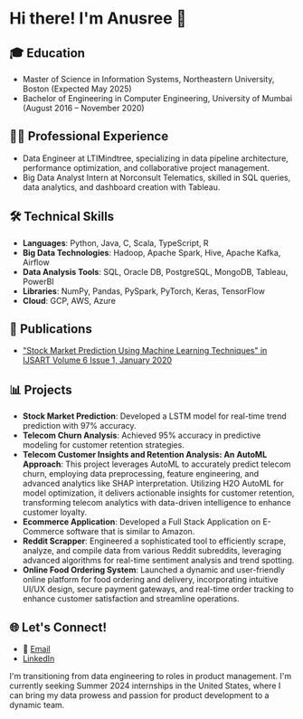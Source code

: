 # Hi there! I'm Anusree 👋

## 🎓 Education
- Master of Science in Information Systems, Northeastern University, Boston (Expected May 2025)
- Bachelor of Engineering in Computer Engineering, University of Mumbai (August 2016 – November 2020)

## 👩‍💼 Professional Experience
- Data Engineer at LTIMindtree, specializing in data pipeline architecture, performance optimization, and collaborative project management.
- Big Data Analyst Intern at Norconsult Telematics, skilled in SQL queries, data analytics, and dashboard creation with Tableau.

## 🛠 Technical Skills
- **Languages**: Python, Java, C, Scala, TypeScript, R
- **Big Data Technologies**: Hadoop, Apache Spark, Hive, Apache Kafka, Airflow
- **Data Analysis Tools**: SQL, Oracle DB, PostgreSQL, MongoDB, Tableau, PowerBI
- **Libraries**: NumPy, Pandas, PySpark, PyTorch, Keras, TensorFlow
- **Cloud**: GCP, AWS, Azure

## 📝 Publications
- ["Stock Market Prediction Using Machine Learning Techniques" in IJSART Volume 6 Issue 1, January 2020](https://ijsart.com/Home/IssueDetail?id=35674)

## 📊 Projects
- **Stock Market Prediction**: Developed a LSTM model for real-time trend prediction with 97% accuracy.
- **Telecom Churn Analysis**: Achieved 95% accuracy in predictive modeling for customer retention strategies.
- **Telecom Customer Insights and Retention Analysis: An AutoML Approach**: This project leverages AutoML to accurately predict telecom churn, employing data preprocessing, feature engineering, and advanced analytics like SHAP interpretation. Utilizing H2O AutoML for model optimization, it delivers actionable insights for customer retention, transforming telecom analytics with data-driven intelligence to enhance customer loyalty.
- **Ecommerce Application**: Developed a Full Stack Application on E-Commerce software that is similar to Amazon.
- **Reddit Scrapper**: Engineered a sophisticated tool to efficiently scrape, analyze, and compile data from various Reddit subreddits, leveraging advanced algorithms for real-time sentiment analysis and trend spotting.
- **Online Food Ordering System**: Launched a dynamic and user-friendly online platform for food ordering and delivery, incorporating intuitive UI/UX design, secure payment gateways, and real-time order tracking to enhance customer satisfaction and streamline operations.

## 🌐 Let's Connect!
- 📧 [Email](mailto:mohanan.a@northeastern.edu)
- [LinkedIn](https://www.linkedin.com/in/anusree-mohanan/)


I'm transitioning from data engineering to roles in product management. 
I'm currently seeking Summer 2024 internships in the United States, where I can bring my data prowess and passion for product development to a dynamic team.

